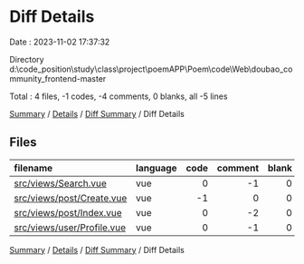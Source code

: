 # Diff Details

Date : 2023-11-02 17:37:32

Directory d:\\code_position\\study\\class\\project\\poemAPP\\Poem\\code\\Web\\doubao_community_frontend-master

Total : 4 files,  -1 codes, -4 comments, 0 blanks, all -5 lines

[Summary](results.md) / [Details](details.md) / [Diff Summary](diff.md) / Diff Details

## Files
| filename | language | code | comment | blank | total |
| :--- | :--- | ---: | ---: | ---: | ---: |
| [src/views/Search.vue](/src/views/Search.vue) | vue | 0 | -1 | 0 | -1 |
| [src/views/post/Create.vue](/src/views/post/Create.vue) | vue | -1 | 0 | 0 | -1 |
| [src/views/post/Index.vue](/src/views/post/Index.vue) | vue | 0 | -2 | 0 | -2 |
| [src/views/user/Profile.vue](/src/views/user/Profile.vue) | vue | 0 | -1 | 0 | -1 |

[Summary](results.md) / [Details](details.md) / [Diff Summary](diff.md) / Diff Details